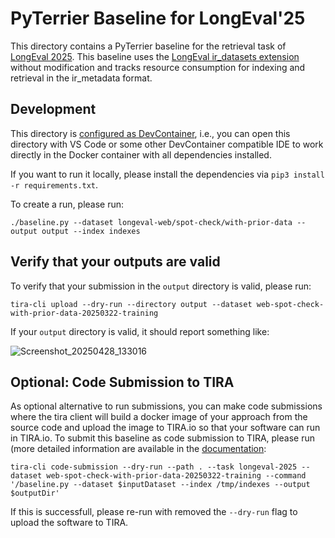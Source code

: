 # PyTerrier Baseline for LongEval'25

This directory contains a PyTerrier baseline for the retrieval task of [LongEval 2025](https://clef-longeval.github.io/). This baseline uses the [LongEval ir_datasets extension](https://github.com/clef-longeval/ir-datasets-longeval) without modification and tracks resource consumption for indexing and retrieval in the ir_metadata format.

## Development

This directory is [configured as DevContainer](https://code.visualstudio.com/docs/devcontainers/containers), i.e., you can open this directory with VS Code or some other DevContainer compatible IDE to work directly in the Docker container with all dependencies installed.

If you want to run it locally, please install the dependencies via `pip3 install -r requirements.txt`.

To create a run, please run:

```
./baseline.py --dataset longeval-web/spot-check/with-prior-data --output output --index indexes
```

## Verify that your outputs are valid

To verify that your submission in the `output` directory is valid, please run:

```
tira-cli upload --dry-run --directory output --dataset web-spot-check-with-prior-data-20250322-training
```
If your `output` directory is valid, it should report something like:

![Screenshot_20250428_133016](https://github.com/user-attachments/assets/50a4ee85-e599-4c2f-bb83-dcb382d889f4)


## Optional: Code Submission to TIRA

As optional alternative to run submissions, you can make code submissions where the tira client will build a docker image of your approach from the source code and upload the image to TIRA.io so that your software can run in TIRA.io. To submit this baseline as code submission to TIRA, please run (more detailed information are available in the [documentation](https://docs.tira.io/participants/participate.html#submitting-your-submission):

```
tira-cli code-submission --dry-run --path . --task longeval-2025 --dataset web-spot-check-with-prior-data-20250322-training --command '/baseline.py --dataset $inputDataset --index /tmp/indexes --output $outputDir'
```

If this is successfull, please re-run with removed the `--dry-run` flag to upload the software to TIRA.
